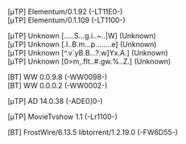 [μTP] Elementum/0.1.92 (-LT11E0-)	
[μTP] Elementum/0.1.109 (-LT1100-)	


[μTP] Unknown [.....S...g.i..~..|W\] (Unknown)	
[μTP] Unknown [.I..B.m...p........e] (Unknown)	
[μTP] Unknown [^.v`yB.B...?.w]Yx.A.] (Unknown)	
[μTP] Unknown [0>m,.flt..#.gw.%..Z.] (Unknown)	

[BT] WW 0.0.9.8 (-WW0098-)	
[BT] WW 0.0.0.2 (-WW0002-)	

[μTP] AD 14.0.38 (-ADE0]0-)	

[μTP] MovieTvshow 1.1 (-Lr1100-)	

<!-- likely legit, but a bit rare and curious -->
[BT] FrostWire/6.13.5 libtorrent/1.2.19.0 (-FW6D55-)	
